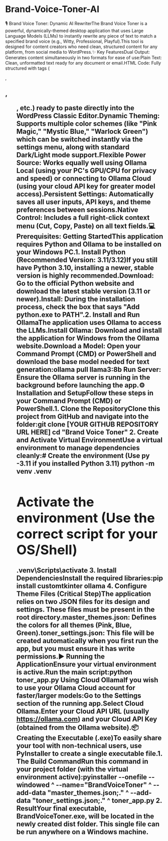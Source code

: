 # Brand-Voice-Toner-AI

🎙️ Brand Voice Toner: Dynamic AI RewriterThe Brand Voice Toner is a powerful, dynamically-themed desktop application that uses Large Language Models (LLMs) to instantly rewrite any piece of text to match a specified brand voice (e.g., Witty, Professional, Playful).This tool is designed for content creators who need clean, structured content for any platform, from social media to WordPress.✨ Key FeaturesDual Output: Generates content simultaneously in two formats for ease of use:Plain Text: Clean, unformatted text ready for any document or email.HTML Code: Fully structured with tags (<p>, <h2>, <ul>, etc.) ready to paste directly into the WordPress Classic Editor.Dynamic Theming: Supports multiple color schemes (like "Pink Magic," "Mystic Blue," "Warlock Green") which can be switched instantly via the settings menu, along with standard Dark/Light mode support.Flexible Power Source: Works equally well using Ollama Local (using your PC's GPU/CPU for privacy and speed) or connecting to Ollama Cloud (using your cloud API key for greater model access).Persistent Settings: Automatically saves all user inputs, API keys, and theme preferences between sessions.Native Control: Includes a full right-click context menu (Cut, Copy, Paste) on all text fields.💻 Prerequisites: Getting StartedThis application requires Python and Ollama to be installed on your Windows PC.1. Install Python (Recommended Version: 3.11/3.12)If you still have Python 3.10, installing a newer, stable version is highly recommended.Download: Go to the official Python website and download the latest stable version (3.11 or newer).Install: During the installation process, check the box that says "Add python.exe to PATH".2. Install and Run OllamaThe application uses Ollama to access the LLMs.Install Ollama: Download and install the application for Windows from the Ollama website.Download a Model: Open your Command Prompt (CMD) or PowerShell and download the base model needed for text generation:ollama pull llama3:8b
Run Server: Ensure the Ollama server is running in the background before launching the app.⚙️ Installation and SetupFollow these steps in your Command Prompt (CMD) or PowerShell.1. Clone the RepositoryClone this project from GitHub and navigate into the folder:git clone [YOUR GITHUB REPOSITORY URL HERE]
cd "Brand Voice Toner"
2. Create and Activate Virtual EnvironmentUse a virtual environment to manage dependencies cleanly:# Create the environment (Use py -3.11 if you installed Python 3.11)
python -m venv .venv

# Activate the environment (Use the correct script for your OS/Shell)
.venv\Scripts\activate 
3. Install DependenciesInstall the required libraries:pip install customtkinter ollama
4. Configure Theme Files (Critical Step)The application relies on two JSON files for its design and settings. These files must be present in the root directory.master_themes.json: Defines the colors for all themes (Pink, Blue, Green).toner_settings.json: This file will be created automatically when you first run the app, but you must ensure it has write permissions.▶️ Running the ApplicationEnsure your virtual environment is active.Run the main script:python toner_app.py
Using Cloud OllamaIf you wish to use your Ollama Cloud account for faster/larger models:Go to the Settings section of the running app.Select Cloud Ollama.Enter your Cloud API URL (usually https://ollama.com) and your Cloud API Key (obtained from the Ollama website).📦 Creating the Executable (.exe)To easily share your tool with non-technical users, use PyInstaller to create a single executable file.1. The Build CommandRun this command in your project folder (with the virtual environment active):pyinstaller --onefile --windowed ^
--name="BrandVoiceToner" ^
--add-data "master_themes.json;." ^
--add-data "toner_settings.json;." ^
toner_app.py
2. ResultYour final executable, BrandVoiceToner.exe, will be located in the newly created dist folder. This single file can be run anywhere on a Windows machine.
